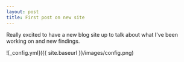 ```yaml
---
layout: post
title: First post on new site
---
```


Really excited to have a new blog site up to talk about what I've been working on and new findings.

![_config.yml]({{ site.baseurl }}/images/config.png)
